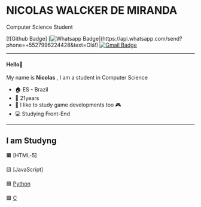 # NICOLAS WALCKER DE MIRANDA

Computer Science Student


[![Github Badge]
[![Whatsapp Badge](https://img.shields.io/badge/-Whatsapp-4CA143?style=flat-square&labelColor=4CA143&logo=whatsapp&logoColor=white&link=https://api.whatsapp.com/send?phone=+5527996224428&text=Olá!)](https://api.whatsapp.com/send?phone=+5527996224428&text=Olá!)
[![Gmail Badge](https://img.shields.io/badge/-Gmail-c14438?style=flat-square&logo=Gmail&logoColor=white&link=mailto:nicaomaneirao@gmail.com)](mailto:nicaomaneirao@gmail.com)
***





#### Hello:wave:

My name is **Nicolas** , I am a student in Computer Science 

- :house: ES - Brazil
- :adult: 21years
- :memo: I like to study game developments too :video_game:
- :computer: Studying Front-End

***

## I am Studyng
 :orange_square: [HTML-5]
 
 :yellow_square: [JavaScript]
 
 :blue_square: [Python](https://github.com/nicolaswalcker/MateriasFaculdade/tree/main/Ci%C3%AAncia%20da%20Computa%C3%A7%C3%A3o%20-%20Python)
 
 🟪 [C](https://github.com/nicolaswalcker/MateriasFaculdade/tree/main/Ci%C3%AAncia%20da%20Computa%C3%A7%C3%A3o%20-%20C)


